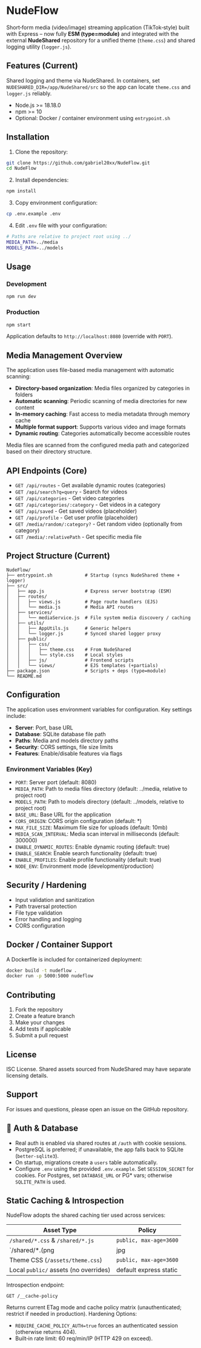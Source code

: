 # NudeFlow

Short‑form media (video/image) streaming application (TikTok‑style) built with Express – now fully **ESM (type=module)** and integrated with the external **NudeShared** repository for a unified theme (`theme.css`) and shared logging utility (`logger.js`).

## Features (Current)


 Shared logging and theme via NudeShared. In containers, set `NUDESHARED_DIR=/app/NudeShared/src` so the app can locate `theme.css` and `logger.js` reliably.

- Node.js >= 18.18.0
- npm >= 10
- Optional: Docker / container environment using `entrypoint.sh`

## Installation

1. Clone the repository:
```bash
git clone https://github.com/gabriel20xx/NudeFlow.git
cd NudeFlow
```

2. Install dependencies:
```bash
npm install
```

3. Copy environment configuration:
```bash
cp .env.example .env
```

4. Edit `.env` file with your configuration:
```bash
# Paths are relative to project root using ../
MEDIA_PATH=../media
MODELS_PATH=../models
```

## Usage

### Development
```bash
npm run dev
```

### Production
```bash
npm start
```

Application defaults to `http://localhost:8080` (override with `PORT`).

## Media Management Overview

The application uses file-based media management with automatic scanning:
- **Directory-based organization**: Media files organized by categories in folders
- **Automatic scanning**: Periodic scanning of media directories for new content
- **In-memory caching**: Fast access to media metadata through memory cache
- **Multiple format support**: Supports various video and image formats
- **Dynamic routing**: Categories automatically become accessible routes

Media files are scanned from the configured media path and categorized based on their directory structure.

## API Endpoints (Core)

- `GET /api/routes` - Get available dynamic routes (categories)
- `GET /api/search?q=query` - Search for videos
- `GET /api/categories` - Get video categories
- `GET /api/categories/:category` - Get videos in a category
- `GET /api/saved` - Get saved videos (placeholder)
- `GET /api/profile` - Get user profile (placeholder)
- `GET /media/random/:category?` - Get random video (optionally from category)
- `GET /media/:relativePath` - Get specific media file

## Project Structure (Current)

```
NudeFlow/
├── entrypoint.sh            # Startup (syncs NudeShared theme + logger)
├── src/
│   ├── app.js               # Express server bootstrap (ESM)
│   ├── routes/
│   │   ├── views.js         # Page route handlers (EJS)
│   │   └── media.js         # Media API routes
│   ├── services/
│   │   └── mediaService.js  # File system media discovery / caching
│   ├── utils/
│   │   ├── AppUtils.js      # Generic helpers
│   │   └── logger.js        # Synced shared logger proxy
│   ├── public/
│   │   ├── css/
│   │   │   ├── theme.css    # From NudeShared
│   │   │   └── style.css    # Local styles
│   │   ├── js/              # Frontend scripts
│   │   └── views/           # EJS templates (+partials)
├── package.json             # Scripts + deps (type=module)
└── README.md
```

## Configuration

The application uses environment variables for configuration. Key settings include:

- **Server**: Port, base URL
- **Database**: SQLite database file path
- **Paths**: Media and models directory paths
- **Security**: CORS settings, file size limits
- **Features**: Enable/disable features via flags

### Environment Variables (Key)

- `PORT`: Server port (default: 8080)
- `MEDIA_PATH`: Path to media files directory (default: ../media, relative to project root)
- `MODELS_PATH`: Path to models directory (default: ../models, relative to project root)
- `BASE_URL`: Base URL for the application
- `CORS_ORIGIN`: CORS origin configuration (default: *)
- `MAX_FILE_SIZE`: Maximum file size for uploads (default: 10mb)
- `MEDIA_SCAN_INTERVAL`: Media scan interval in milliseconds (default: 300000)
- `ENABLE_DYNAMIC_ROUTES`: Enable dynamic routing (default: true)
- `ENABLE_SEARCH`: Enable search functionality (default: true)
- `ENABLE_PROFILES`: Enable profile functionality (default: true)
- `NODE_ENV`: Environment mode (development/production)

## Security / Hardening

- Input validation and sanitization
- Path traversal protection
- File type validation
- Error handling and logging
- CORS configuration

## Docker / Container Support

A Dockerfile is included for containerized deployment:

```bash
docker build -t nudeflow .
docker run -p 5000:5000 nudeflow
```

## Contributing

1. Fork the repository
2. Create a feature branch
3. Make your changes
4. Add tests if applicable
5. Submit a pull request

## License

ISC License. Shared assets sourced from NudeShared may have separate licensing details.

## Support

For issues and questions, please open an issue on the GitHub repository.

## 🔐 Auth & Database

- Real auth is enabled via shared routes at `/auth` with cookie sessions.
- PostgreSQL is preferred; if unavailable, the app falls back to SQLite (`better-sqlite3`).
- On startup, migrations create a `users` table automatically.
- Configure `.env` using the provided `.env.example`. Set `SESSION_SECRET` for cookies. For Postgres, set `DATABASE_URL` or PG* vars; otherwise `SQLITE_PATH` is used.

## Static Caching & Introspection

NudeFlow adopts the shared caching tier used across services:

| Asset Type | Policy |
|------------|--------|
| `/shared/*.css` & `/shared/*.js` | `public, max-age=3600` |
| `/shared/*.(png|jpg|jpeg|gif|webp|svg)` | `public, max-age=86400, stale-while-revalidate=604800` |
| Theme CSS (`/assets/theme.css`) | `public, max-age=3600` |
| Local `public/` assets (no overrides) | default express static |

Introspection endpoint:

```
GET /__cache-policy
```

Returns current ETag mode and cache policy matrix (unauthenticated; restrict if needed in production).
Hardening Options:
- `REQUIRE_CACHE_POLICY_AUTH=true` forces an authenticated session (otherwise returns 404).
- Built‑in rate limit: 60 req/min/IP (HTTP 429 on exceed).
